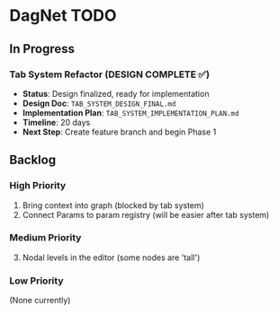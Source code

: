 # DagNet TODO

## In Progress

### Tab System Refactor (DESIGN COMPLETE ✅)
- **Status**: Design finalized, ready for implementation
- **Design Doc**: `TAB_SYSTEM_DESIGN_FINAL.md`
- **Implementation Plan**: `TAB_SYSTEM_IMPLEMENTATION_PLAN.md`
- **Timeline**: 20 days
- **Next Step**: Create feature branch and begin Phase 1

## Backlog

### High Priority
1. Bring context into graph (blocked by tab system)
2. Connect Params to param registry (will be easier after tab system)

### Medium Priority
3. Nodal levels in the editor (some nodes are 'tall')

### Low Priority
(None currently)